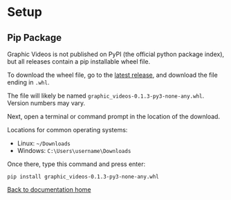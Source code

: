 # Setup

## Pip Package

Graphic Videos is not published on PyPI (the official python package index),
but all releases contain a pip installable wheel file.

To download the wheel file, go to the [latest release][latest],
and download the file ending in `.whl`.

The file will likely be named `graphic_videos-0.1.3-py3-none-any.whl`.
Version numbers may vary.

Next, open a terminal or command prompt in the location of the download.

Locations for common operating systems:

* Linux: `~/Downloads`
* Windows: `C:\Users\username\Downloads`

Once there, type this command and press enter:

`pip install graphic_videos-0.1.3-py3-none-any.whl`

[Back to documentation home][home]

[home]: https://medilocus.github.io/graphic_videos/
[latest]: https://github.com/medilocus/graphic_videos/releases/latest
